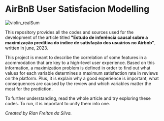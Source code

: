 # AirBnB User Satisfacion Modelling
![violin_realSum](https://github.com/Rian-Freitas/airbnb_satisfaction_modelling/assets/85463854/15dfac07-5ba7-4dc5-b182-90d627990175)

This repository provides all the codes and sources used for the development of the article titled **"Estudo de inferência causal sobre a maximização preditiva do índice de satisfação dos usuários no Airbnb"**, written in june, 2023.

This project is meant to describe the correlation of some features in a acommodation that are key to a high-level user experience. Based on this information, a maximization problem is defined in order to find out what values for each variable determines a maximum satisfaction rate in reviews on the platform. Plus, it is explain why a good experience is important, what consequences are caused by the review and which variables matter the most for the prediction.

To further understanding, read the whole article and try exploring these codes. To run, it is important to unify them into one.

_Created by Rian Freitas da Silva._

